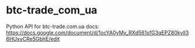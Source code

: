 # btc-trade_com_ua
Python API for btc-trade.com.ua
docs:
https://docs.google.com/document/d/1ocYA0yMy_RXd561sfG3qEPZ80kyll36HUxvCRe5GbhE/edit
